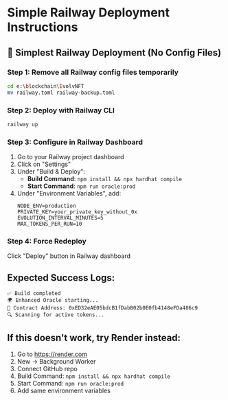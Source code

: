 # Simple Railway Deployment Instructions

## 🚀 Simplest Railway Deployment (No Config Files)

### Step 1: Remove all Railway config files temporarily
```bash
cd e:\blockchain\EvolvNFT
mv railway.toml railway-backup.toml
```

### Step 2: Deploy with Railway CLI
```bash
railway up
```

### Step 3: Configure in Railway Dashboard

1. Go to your Railway project dashboard
2. Click on "Settings"
3. Under "Build & Deploy":
   - **Build Command**: `npm install && npx hardhat compile`
   - **Start Command**: `npm run oracle:prod`
4. Under "Environment Variables", add:
   ```
   NODE_ENV=production
   PRIVATE_KEY=your_private_key_without_0x
   EVOLUTION_INTERVAL_MINUTES=5
   MAX_TOKENS_PER_RUN=10
   ```

### Step 4: Force Redeploy
Click "Deploy" button in Railway dashboard

## Expected Success Logs:
```
✅ Build completed
🌍 Enhanced Oracle starting...
📍 Contract Address: 0xED32eAE05bdcB1fDabB02b0E0fb4148eFDa486c9
🔍 Scanning for active tokens...
```

## If this doesn't work, try Render instead:
1. Go to https://render.com
2. New → Background Worker
3. Connect GitHub repo
4. Build Command: `npm install && npx hardhat compile`
5. Start Command: `npm run oracle:prod`
6. Add same environment variables
